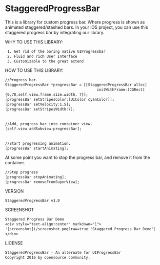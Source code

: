 # StaggeredProgressBar

This is a library for custom progress bar. Where progress is shown as animated staggered/stashed bars.
In your iOS project, you can use this staggered progress bar by integrating our library.

WHY TO USE THIS LIBRARY:

     1. Get rid of the boring native UIProgressbar
     2. Fluid and rich User Interface
     3. Customizable to the great extend
     

HOW TO USE THIS LIBRARY:

    //Progress bar.
    StaggeredProgressBar *progressBar = [[StaggeredProgressBar alloc] 
                                              initWithFrame:(CGRect){0,70,self.view.frame.size.width, 7}];
    [progressBar setStripesColor:[UIColor cyanColor]];
    [progressBar setVelocity:1.5];
    [progressBar setStripesWidth:7];
    
    
    //Add, progress bar into container view.
    [self.view addSubview:progressBar];
    
    
    //Start progressing animation.
    [progressBar startAnimating];
    
At some point you want to stop the progress bar, and remove it from the container.
    
    //Stop progress
    [progressBar stopAnimating];
    [progressBar removeFromSuperView];
    
    
VERSION

    StaggeredProgressBar v1.0
    
SCREENSHOT

    Staggered Progress Bar Demo
    <div style="text-align:center" markdown="1">
    ![screenshot](/screenshot.png?raw=true "Staggered Progress Bar Demo")
    </div>
   
   
    
    
  
LICENSE

    StaggeredProgressBar - An alternate for UIProgressBar
    Copyright 2016 by opensource community.




    
